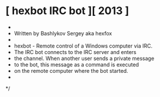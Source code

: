 # [ hexbot IRC bot ][ 2013 ]
*
*   Written by Bashlykov Sergey aka hexfox
*
*   hexbot - Remote control of a Windows computer via IRC.
*   The IRC bot connects to the IRC server and enters
*   the channel. When another user sends a private message
*   to the bot, this message as a command is executed
*   on the remote computer where the bot started.
*
*/